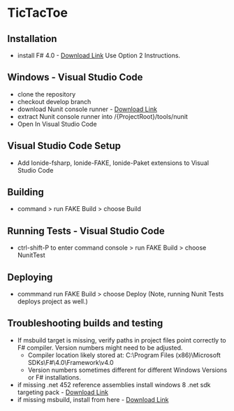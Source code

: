 # TicTacToe

## Installation 
- install F# 4.0 - [Download Link](http://fsharp.org/use/windows/) Use Option 2 Instructions.

## Windows - Visual Studio Code
- clone the repository
- checkout develop branch
- download Nunit console runner - [Download Link](https://github.com/nunit/nunit-console/releases/tag/3.6)
- extract Nunit console runner into /{ProjectRoot}/tools/nunit
- Open In Visual Studio Code

## Visual Studio Code Setup
- Add Ionide-fsharp, Ionide-FAKE, Ionide-Paket extensions to Visual Studio Code

## Building
- command > run FAKE Build > choose Build

## Running Tests - Visual Studio Code
- ctrl-shift-P to enter command console > run FAKE Build > choose NunitTest

## Deploying
- commmand run FAKE Build > choose Deploy (Note, running Nunit Tests deploys project as well.)

## Troubleshooting builds and testing
- If msbuild target is missing, verify paths in project files point correctly to F# compiler. Version numbers might need to be adjusted. 
    - Compiler location likely stored at: C:\Program Files (x86)\Microsoft SDKs\F#\4.0\Framework\v4.0
    - Version numbers sometimes different for different Windows Versions or F# installations.
- if missing .net 452 reference assemblies install windows 8 .net sdk targeting pack - [Download Link](https://www.microsoft.com/en-us/download/confirmation.aspx?id=42637)
- if missing msbuild, install from here - [Download Link](https://www.microsoft.com/en-us/download/details.aspx?id=48159)